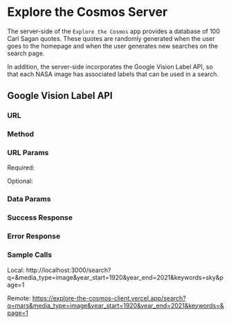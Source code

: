# Explore the Cosmos Server

The server-side of the `Explore the Cosmos` app
provides a database of 100 Carl Sagan quotes. These quotes
are randomly generated when the user goes to the
homepage and when the user generates new searches
on the search page.

In addition, the server-side incorporates the Google Vision Label API,
so that each NASA image has associated labels that can be used in a search.

## Google Vision Label API

### URL

### Method

### URL Params

Required:

Optional:

### Data Params

### Success Response

### Error Response

### Sample Calls

Local:
http://localhost:3000/search?q=&media_type=image&year_start=1920&year_end=2021&keywords=sky&page=1

Remote:
https://explore-the-cosmos-client.vercel.app/search?q=mars&media_type=image&year_start=1920&year_end=2021&keywords=&page=1
